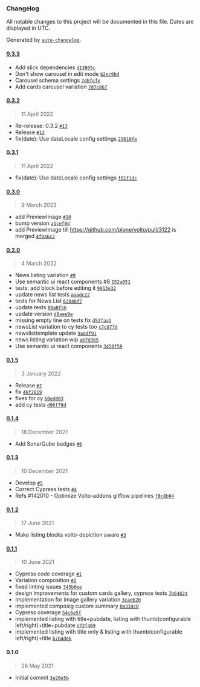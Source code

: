 ### Changelog

All notable changes to this project will be documented in this file. Dates are displayed in UTC.

Generated by [`auto-changelog`](https://github.com/CookPete/auto-changelog).

#### [0.3.3](https://github.com/eea/volto-listing-block/compare/0.3.2...0.3.3)

- Add slick dependencies [`d13805c`](https://github.com/eea/volto-listing-block/commit/d13805c0d850dc8dcf73a93e6558acd13859b223)
- Don't show carousel in edit mode [`b2ec9bd`](https://github.com/eea/volto-listing-block/commit/b2ec9bdd087183a92dea7bd7a63c97082099d13d)
- Carousel schema settings [`7dbfcfe`](https://github.com/eea/volto-listing-block/commit/7dbfcfeec94044e71ce0c62ad1d6483978a08dce)
- Add cards carousel variation [`7d7c867`](https://github.com/eea/volto-listing-block/commit/7d7c867d26e24012518108a88af5c3741dfa1ca0)

#### [0.3.2](https://github.com/eea/volto-listing-block/compare/0.3.1...0.3.2)

> 11 April 2022

- Re-release: 0.3.2 [`#13`](https://github.com/eea/volto-listing-block/pull/13)
- Release [`#12`](https://github.com/eea/volto-listing-block/pull/12)
- fix(date): Use dateLocale config settings [`29610fe`](https://github.com/eea/volto-listing-block/commit/29610fe271d33b01f95f3e30b7038251521e6849)

#### [0.3.1](https://github.com/eea/volto-listing-block/compare/0.3.0...0.3.1)

> 11 April 2022

- fix(date): Use dateLocale config settings [`f81f1dc`](https://github.com/eea/volto-listing-block/commit/f81f1dcf8430acea271c35e96b250e93728a6a42)

#### [0.3.0](https://github.com/eea/volto-listing-block/compare/0.2.0...0.3.0)

> 9 March 2022

- add PreviewImage [`#10`](https://github.com/eea/volto-listing-block/pull/10)
- bump version [`a1cef0d`](https://github.com/eea/volto-listing-block/commit/a1cef0d692bc49a4aa1be5988d0c9cb0d25cb299)
- add PreviewImage till https://github.com/plone/volto/pull/3122 is merged [`4f8a6c2`](https://github.com/eea/volto-listing-block/commit/4f8a6c21517f29a20724f813f95b45511e557064)

#### [0.2.0](https://github.com/eea/volto-listing-block/compare/0.1.5...0.2.0)

> 4 March 2022

- News listing variation [`#9`](https://github.com/eea/volto-listing-block/pull/9)
- Use semantic ui react components #8 [`152a051`](https://github.com/eea/volto-listing-block/commit/152a051efd3b240758ec2922fc29b2fb3309ad06)
- tests: add block before editing it [`9913e32`](https://github.com/eea/volto-listing-block/commit/9913e32c8a8218d9d44f706ec698b9eb1cb8afb1)
- update news list tests [`aaadc22`](https://github.com/eea/volto-listing-block/commit/aaadc226710680f247736fc8adf1d7ec0aec375f)
- tests for News List [`63846f7`](https://github.com/eea/volto-listing-block/commit/63846f70c9a109418c024d6eb94477c695331e70)
- update tests [`80a0f56`](https://github.com/eea/volto-listing-block/commit/80a0f56e174db3cfd2086024bb088a2666abd39e)
- update version [`d8aee9e`](https://github.com/eea/volto-listing-block/commit/d8aee9e324570792b746f9fe0f1b4509c156034a)
- missing empty line on tests fix [`d52faa1`](https://github.com/eea/volto-listing-block/commit/d52faa17c5ce1bc357bdc1940c8897420cc4a800)
- newsList variation to cy tests too [`c7c877d`](https://github.com/eea/volto-listing-block/commit/c7c877dc37d33e4d10cb00574789dbaf3c70fa89)
- newslisttemplate update [`9aadf91`](https://github.com/eea/volto-listing-block/commit/9aadf91fae4e71ace72fd18d88e38fd93d8b30e3)
- news listing variation wip [`a67d365`](https://github.com/eea/volto-listing-block/commit/a67d3650b87ef0820538e53c5e188706e2baff6f)
- Use semantic ui react components [`3450f59`](https://github.com/eea/volto-listing-block/commit/3450f5923c70570572fb9b883e391bf738d17a5a)

#### [0.1.5](https://github.com/eea/volto-listing-block/compare/0.1.4...0.1.5)

> 3 January 2022

- Release [`#7`](https://github.com/eea/volto-listing-block/pull/7)
- fix [`46f2819`](https://github.com/eea/volto-listing-block/commit/46f2819c685484ce8974f457389f069791cccc4e)
- fixes for cy [`60ed803`](https://github.com/eea/volto-listing-block/commit/60ed80399f44c6d7ed6d27a776ea5f9e8663f734)
- add cy tests [`d96f79d`](https://github.com/eea/volto-listing-block/commit/d96f79deccda8b047fe0501b4902860a2ac1ca0c)

#### [0.1.4](https://github.com/eea/volto-listing-block/compare/0.1.3...0.1.4)

> 18 December 2021

- Add SonarQube badges [`#6`](https://github.com/eea/volto-listing-block/pull/6)

#### [0.1.3](https://github.com/eea/volto-listing-block/compare/0.1.2...0.1.3)

> 10 December 2021

- Develop [`#5`](https://github.com/eea/volto-listing-block/pull/5)
- Correct Cypress tests [`#4`](https://github.com/eea/volto-listing-block/pull/4)
- Refs #142010 - Optimize Volto-addons gitflow pipelines [`f8c8b64`](https://github.com/eea/volto-listing-block/commit/f8c8b642c0de6db65b7a67515164dcafae359686)

#### [0.1.2](https://github.com/eea/volto-listing-block/compare/0.1.1...0.1.2)

> 17 June 2021

- Make listing blocks volto-depiction aware [`#3`](https://github.com/eea/volto-listing-block/pull/3)

#### [0.1.1](https://github.com/eea/volto-listing-block/compare/0.1.0...0.1.1)

> 10 June 2021

- Cypress code coverage [`#1`](https://github.com/eea/volto-listing-block/pull/1)
- Variation composition [`#2`](https://github.com/eea/volto-listing-block/pull/2)
- fixed linting issues [`345b0ee`](https://github.com/eea/volto-listing-block/commit/345b0ee952ba45173fd337c52021eb4aa5e6278e)
- design improvements for custom cards gallery, cypress tests [`7b64824`](https://github.com/eea/volto-listing-block/commit/7b648249a427c90a3752a1c2a59f7d5f37b11bc2)
- Implementation for image gallery variation [`3cad620`](https://github.com/eea/volto-listing-block/commit/3cad620d98292622556e8a5160155a94e1ffc419)
- implemented composig custom summary [`0a334c0`](https://github.com/eea/volto-listing-block/commit/0a334c0a9df79b3436934cb632aebef8651cf731)
- Cypress coverage [`54c6e5f`](https://github.com/eea/volto-listing-block/commit/54c6e5f213896cd7bde74d4bf1cd1b3fb5f1abb7)
- implemented listing with title+pubdate, listing with thumb(configurable left/right)+title+pubdate [`e72f469`](https://github.com/eea/volto-listing-block/commit/e72f4690158d85a703555d2982f62e3cc35c8bdc)
- implemented listing with title only & listing with thumb(configurable left/right)+title [`b704de6`](https://github.com/eea/volto-listing-block/commit/b704de6fcb2c6fa7722f26d6165d6aa56e176e5c)

#### 0.1.0

> 26 May 2021

- Initial commit [`3e20e5b`](https://github.com/eea/volto-listing-block/commit/3e20e5b483e4c3b826be44f4dd549ec445280b39)
